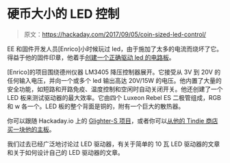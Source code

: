 # 硬币大小的 LED 控制

> 原文：<https://hackaday.com/2017/09/05/coin-sized-led-control/>

EE 和固件开发人员[Enrico]小时候玩过 led，由于施加了太多的电流而烧坏了它。得益于他的固件印章，他着手[创建一个正确驱动 led 的电路板](https://enricosanino.wordpress.com/2016/06/14/tiny-robust-low-cost-fail-safe-led-driver-the-glighter-s-project/)。

[Enrico]的项目围绕德州仪器 LM3405 降压控制器展开。它接受从 3V 到 20V 的任何输入电压，并向一个或多个 led 输出高达 20V/15W 的电压。他内置了大量的安全功能，如短路和开路免疫、温度控制和空闲时自动关闭开关。他还创建了一个 LED 板来测试驱动器的最大效率。它由四个 Luxeon Rebel ES 二极管组成，RGB 和 w 各一个。LED 板的整个背面是铜的，附有一个巨大的散热器。

你可以跟随 Hackaday.io 上的 [Glighter-S 项目](https://hackaday.io/project/12245-glighter-s)，或者你可以[从他的 Tindie 商店买一块他的主板](https://www.tindie.com/products/thexeno/glighter-20w-tiny-led-driver/)。

我们过去已经广泛地讨论过 LED 驱动器，有关于简单的 10 瓦 LED 驱动器的文章和关于如何设计自己的 LED 驱动器的文章。